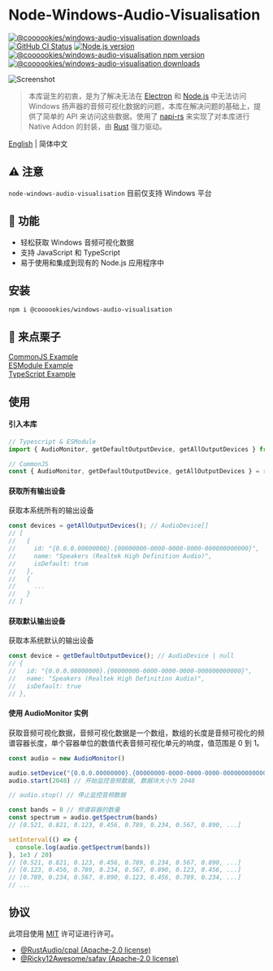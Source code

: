 # Node-Windows-Audio-Visualisation

<a href="https://github.com/LeagueTavern/node-windows-audio-visualisation/issues"><img src="https://img.shields.io/github/issues/LeagueTavern/node-windows-audio-visualisation?style=for-the-badge" alt="@coooookies/windows-audio-visualisation downloads"></a>
<a href="https://github.com/LeagueTavern/node-windows-audio-visualisation/actions"><img alt="GitHub CI Status" src="https://img.shields.io/github/actions/workflow/status/LeagueTavern/node-windows-audio-visualisation/CI.yml?style=for-the-badge"></a>
<a href="https://nodejs.org/en/about/releases/"><img src="https://img.shields.io/node/v/%40coooookies%2Fwindows-audio-visualisation?style=for-the-badge" alt="Node.js version"></a>
<a href="https://www.npmjs.com/package/@coooookies/windows-audio-visualisation"><img src="https://img.shields.io/npm/v/@coooookies/windows-audio-visualisation.svg?style=for-the-badge&sanitize=true" alt="@coooookies/windows-audio-visualisation npm version"></a>
<a href="https://npmcharts.com/compare/@coooookies/windows-audio-visualisation?minimal=true"><img src="https://img.shields.io/npm/dm/@coooookies/windows-audio-visualisation.svg?style=for-the-badge&sanitize=true" alt="@coooookies/windows-audio-visualisation downloads"></a>

![Screenshot](docs/shot1.gif)

> 本库诞生的初衷，是为了解决无法在 [Electron](https://www.electronjs.org/) 和 [Node.js](https://nodejs.org/) 中无法访问 Windows 扬声器的音频可视化数据的问题，本库在解决问题的基础上，提供了简单的 API 来访问这些数据。使用了 [napi-rs](https://napi.rs/) 来实现了对本库进行 Native Addon 的封装，由 [Rust](https://www.rust-lang.org/) 强力驱动。

[English](./README.md) | 简体中文

## ⚠️ 注意

`node-windows-audio-visualisation` 目前仅支持 Windows 平台

## 🚀 功能

- 轻松获取 Windows 音频可视化数据
- 支持 JavaScript 和 TypeScript
- 易于使用和集成到现有的 Node.js 应用程序中

## 安装

```shell
npm i @coooookies/windows-audio-visualisation
```

## 🍊 来点栗子

[CommonJS Example](example/index.js) <br />
[ESModule Example](example/index.mjs) <br />
[TypeScript Example](example/index.ts) <br />

## 使用

#### 引入本库

```Typescript
// Typescript & ESModule
import { AudioMonitor, getDefaultOutputDevice, getAllOutputDevices } from '@coooookies/windows-audio-visualisation';

// CommonJS
const { AudioMonitor, getDefaultOutputDevice, getAllOutputDevices } = require('@coooookies/windows-audio-visualisation');
```

#### 获取所有输出设备

获取本系统所有的输出设备

```Typescript
const devices = getAllOutputDevices(); // AudioDevice[]
// [
//   {
//     id: "{0.0.0.00000000}.{00000000-0000-0000-0000-000000000000}",
//     name: "Speakers (Realtek High Definition Audio)",
//     isDefault: true
//   },
//   {
//     ...
//   }
// ]
```

#### 获取默认输出设备

获取本系统默认的输出设备

```Typescript
const device = getDefaultOutputDevice(); // AudioDevice | null
// {
//   id: "{0.0.0.00000000}.{00000000-0000-0000-0000-000000000000}",
//   name: "Speakers (Realtek High Definition Audio)",
//   isDefault: true
// },
```

#### 使用 AudioMonitor 实例

获取音频可视化数据，音频可视化数据是一个数组，数组的长度是音频可视化的频谱容器长度，单个容器单位的数值代表音频可视化单元的响度，值范围是 0 到 1。

```Typescript
const audio = new AudioMonitor()

audio.setDevice("{0.0.0.00000000}.{00000000-0000-0000-0000-000000000000}") // 设置音频设备Id
audio.start(2048) // 开始监控音频数据, 数据块大小为 2048

// audio.stop() // 停止监控音频数据

const bands = 8 // 频谱容器的数量
const spectrum = audio.getSpectrum(bands)
// [0.521, 0.821, 0.123, 0.456, 0.789, 0.234, 0.567, 0.890, ...]

setInterval(() => {
  console.log(audio.getSpectrum(bands))
}, 1e3 / 20)
// [0.521, 0.821, 0.123, 0.456, 0.789, 0.234, 0.567, 0.890, ...]
// [0.123, 0.456, 0.789, 0.234, 0.567, 0.890, 0.123, 0.456, ...]
// [0.789, 0.234, 0.567, 0.890, 0.123, 0.456, 0.789, 0.234, ...]
// ...
```

## 协议

此项目使用 [MIT](LICENSE) 许可证进行许可。

- [@RustAudio/cpal (Apache-2.0 license)](https://github.com/RustAudio/cpal)
- [@Ricky12Awesome/safav (Apache-2.0 license)](https://github.com/Ricky12Awesome/safav)
